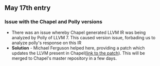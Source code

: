 ## May 17th entry

### Issue with the Chapel and Polly versions
- There was an issue whereby Chapel generated LLVM IR was being analyzed by Polly of LLVM 7. This caused version issue, forbading us to analyze polly's response on this IR
- __Solution__ - Michael Ferguson helped here, providing a patch which updates the LLVM present in Chapel([link to the patch](https://github.com/chapel-lang/chapel/issues/9567)). This will be merged to Chapel's master repository in a few days.
